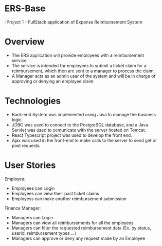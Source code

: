 # ERS-Base
-Project 1 - FullStack application of Expense Reimbursement System 

# Overview
- The ERS application will provide employees with a reimbursement service
- The service is intended for employees to submit a ticket claim for a reimbursement, which then are sent to a manager to process the claim. 
- A Manager acts as an admin user of the system and will be in charge of approving or denying an employee claim

# Technologies
- Back-end System was implemented using Java to manage the business logic.
- JDBC was used to connect to the PostgreSQL database, and a Java Servlet was used to comunicate with the server hosted on Tomcat.
- React Typescript project was used to develop the front end.
- Ajax was used in the front-end to make calls to the server to send get or post requests. 

# User Stories

Employee:
  - Employees can Login
  - Employees can view their past ticket claims
  - Employess can make another reimbursement submission

Finance Manager:
  - Managers can Login
  - Managers can view all reimbursements for all the employees
  - Managers can filter the requested reimbursement data (Ex. by status, userId, reimbursement types ...)
  - Managers can approve or deny any request made by an Employee
